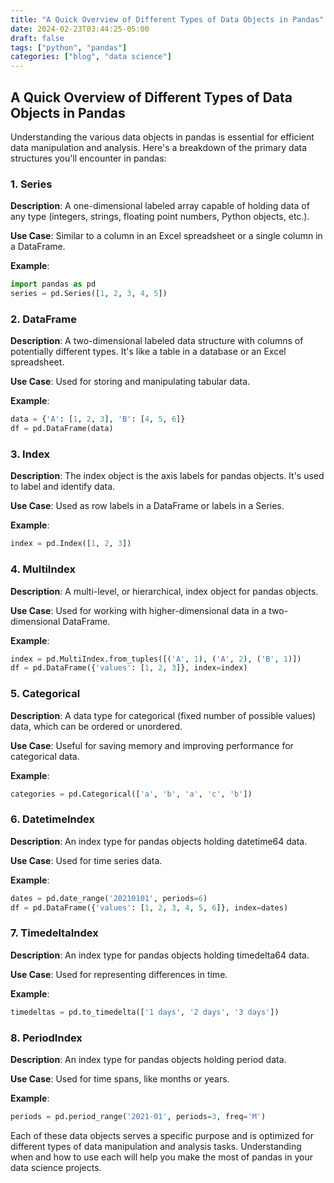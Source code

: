 ```yaml
---
title: "A Quick Overview of Different Types of Data Objects in Pandas"
date: 2024-02-23T03:44:25-05:00
draft: false
tags: ["python", "pandas"]
categories: ["blog", "data science"]
---
```


## A Quick Overview of Different Types of Data Objects in Pandas

Understanding the various data objects in pandas is essential for efficient data manipulation and analysis. Here's a breakdown of the primary data structures you'll encounter in pandas:

### 1. Series
**Description**: A one-dimensional labeled array capable of holding data of any type (integers, strings, floating point numbers, Python objects, etc.).

**Use Case**: Similar to a column in an Excel spreadsheet or a single column in a DataFrame.

**Example**:
```python
import pandas as pd
series = pd.Series([1, 2, 3, 4, 5])
```

### 2. DataFrame
**Description**: A two-dimensional labeled data structure with columns of potentially different types. It's like a table in a database or an Excel spreadsheet.

**Use Case**: Used for storing and manipulating tabular data.

**Example**:
```python
data = {'A': [1, 2, 3], 'B': [4, 5, 6]}
df = pd.DataFrame(data)
```

### 3. Index
**Description**: The index object is the axis labels for pandas objects. It's used to label and identify data.

**Use Case**: Used as row labels in a DataFrame or labels in a Series.

**Example**:
```python
index = pd.Index([1, 2, 3])
```

### 4. MultiIndex
**Description**: A multi-level, or hierarchical, index object for pandas objects.

**Use Case**: Used for working with higher-dimensional data in a two-dimensional DataFrame.

**Example**:
```python
index = pd.MultiIndex.from_tuples([('A', 1), ('A', 2), ('B', 1)])
df = pd.DataFrame({'values': [1, 2, 3]}, index=index)
```

### 5. Categorical
**Description**: A data type for categorical (fixed number of possible values) data, which can be ordered or unordered.

**Use Case**: Useful for saving memory and improving performance for categorical data.

**Example**:
```python
categories = pd.Categorical(['a', 'b', 'a', 'c', 'b'])
```

### 6. DatetimeIndex
**Description**: An index type for pandas objects holding datetime64 data.

**Use Case**: Used for time series data.

**Example**:
```python
dates = pd.date_range('20210101', periods=6)
df = pd.DataFrame({'values': [1, 2, 3, 4, 5, 6]}, index=dates)
```

### 7. TimedeltaIndex
**Description**: An index type for pandas objects holding timedelta64 data.

**Use Case**: Used for representing differences in time.

**Example**:
```python
timedeltas = pd.to_timedelta(['1 days', '2 days', '3 days'])
```

### 8. PeriodIndex
**Description**: An index type for pandas objects holding period data.

**Use Case**: Used for time spans, like months or years.

**Example**:
```python
periods = pd.period_range('2021-01', periods=3, freq='M')
```

Each of these data objects serves a specific purpose and is optimized for different types of data manipulation and analysis tasks. Understanding when and how to use each will help you make the most of pandas in your data science projects.
